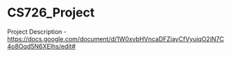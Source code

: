 # CS726_Project


Project Description - https://docs.google.com/document/d/1W0xvbHVncaDFZjayCfVyujqO2jN7C4o8Oqd5N6XEIhs/edit#
